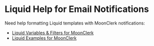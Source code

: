 # Liquid Help for Email Notifications

Need help formatting Liquid templates with MoonClerk notifications:

- [Liquid Variables & Filters for MoonClerk](/liquid/variables.md)
- [Liquid Examples for MoonClerk](/liquid/examples.md)
